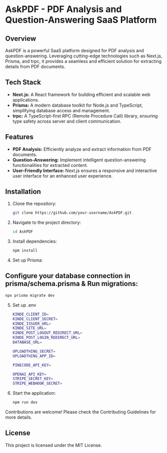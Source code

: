 # AskPDF - PDF Analysis and Question-Answering SaaS Platform

## Overview
AskPDF is a powerful SaaS platform designed for PDF analysis and question-answering. Leveraging cutting-edge technologies such as Next.js, Prisma, and trpc, it provides a seamless and efficient solution for extracting details from PDF documents.

## Tech Stack
- **Next.js:** A React framework for building efficient and scalable web applications.
- **Prisma:** A modern database toolkit for Node.js and TypeScript, simplifying database access and management.
- **trpc:** A TypeScript-first RPC (Remote Procedure Call) library, ensuring type safety across server and client communication.

## Features
- **PDF Analysis:** Efficiently analyze and extract information from PDF documents.
- **Question-Answering:** Implement intelligent question-answering functionalities for extracted content.
- **User-Friendly Interface:** Next.js ensures a responsive and interactive user interface for an enhanced user experience.

## Installation
1. Clone the repository:
   ```bash
   git clone https://github.com/your-username/AskPDF.git
   ```

2. Navigate to the project directory:
   ```bash
   cd AskPDF
   ```

3. Install dependencies:
   ```bash
   npm install
   ```

4. Set up Prisma:
## Configure your database connection in prisma/schema.prisma & Run migrations:
   ```bash
   npx prisma migrate dev
   ```
5. Set up .env
   ```bash
   KINDE_CLIENT_ID=
   KINDE_CLIENT_SECRET=
   KINDE_ISSUER_URL=
   KINDE_SITE_URL=
   KINDE_POST_LOGOUT_REDIRECT_URL=
   KINDE_POST_LOGIN_REDIRECT_URL=
   DATABASE_URL=

   UPLOADTHING_SECRET=
   UPLOADTHING_APP_ID=

   PINECODE_API_KEY=

   OPENAI_API_KEY=
   STRIPE_SECRET_KEY=
   STRIPE_WEBHOOK_SECRET=
   ```
6. Start the application:
   ```bash
   npm run dev
   ```
Contributions are welcome! Please check the Contributing Guidelines for more details.

## License
This project is licensed under the MIT License.
